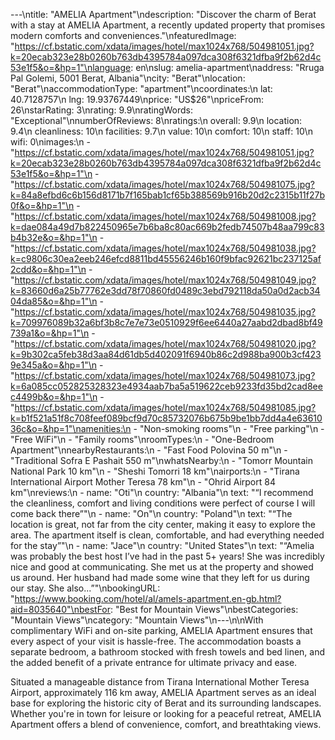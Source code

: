 ---\ntitle: "AMELIA Apartment"\ndescription: "Discover the charm of Berat with a stay at AMELIA Apartment, a recently updated property that promises modern comforts and conveniences."\nfeaturedImage: "https://cf.bstatic.com/xdata/images/hotel/max1024x768/504981051.jpg?k=20ecab323e28b0260b763db4395784a097dca308f6321dfba9f2b62d4c53e1f5&o=&hp=1"\nlanguage: en\nslug: amelia-apartment\naddress: "Rruga Pal Golemi, 5001 Berat, Albania"\ncity: "Berat"\nlocation: "Berat"\naccommodationType: "apartment"\ncoordinates:\n  lat: 40.7128757\n  lng: 19.93767449\nprice: "US$26"\npriceFrom: 26\nstarRating: 3\nrating: 9.9\nratingWords: "Exceptional"\nnumberOfReviews: 8\nratings:\n  overall: 9.9\n  location: 9.4\n  cleanliness: 10\n  facilities: 9.7\n  value: 10\n  comfort: 10\n  staff: 10\n  wifi: 0\nimages:\n  - "https://cf.bstatic.com/xdata/images/hotel/max1024x768/504981051.jpg?k=20ecab323e28b0260b763db4395784a097dca308f6321dfba9f2b62d4c53e1f5&o=&hp=1"\n  - "https://cf.bstatic.com/xdata/images/hotel/max1024x768/504981075.jpg?k=84a8efbd6c6b156d8171b7f165bab1cf65b388569b916b20d2c2315b11f27b0f&o=&hp=1"\n  - "https://cf.bstatic.com/xdata/images/hotel/max1024x768/504981008.jpg?k=dae084a49d7b822450965e7b6ba8c80ac669b2fedb74507b48aa799c83b4b32e&o=&hp=1"\n  - "https://cf.bstatic.com/xdata/images/hotel/max1024x768/504981038.jpg?k=c9806c30ea2eeb246efcd8811bd45556246b160f9bfac92621bc237125af2cdd&o=&hp=1"\n  - "https://cf.bstatic.com/xdata/images/hotel/max1024x768/504981049.jpg?k=83660d6a25b77762e3dd78f70860fd0489c3ebd792118da50a0d2acb3404da85&o=&hp=1"\n  - "https://cf.bstatic.com/xdata/images/hotel/max1024x768/504981035.jpg?k=709976089b32a6bf3b8c7e7e73e0510929f6ee6440a27aabd2dbad8bf49739a1&o=&hp=1"\n  - "https://cf.bstatic.com/xdata/images/hotel/max1024x768/504981020.jpg?k=9b302ca5feb38d3aa84d61db5d402091f6940b86c2d988ba900b3cf4239e345a&o=&hp=1"\n  - "https://cf.bstatic.com/xdata/images/hotel/max1024x768/504981073.jpg?k=6a085cc052825328323e4934aab7ba5a519622ceb9233fd35bd2cad8eec4499b&o=&hp=1"\n  - "https://cf.bstatic.com/xdata/images/hotel/max1024x768/504981085.jpg?k=b1f521a51f8c708feef089bcf9d70c85732076b675b9be1bb7dd4a4e6361036c&o=&hp=1"\namenities:\n  - "Non-smoking rooms"\n  - "Free parking"\n  - "Free WiFi"\n  - "Family rooms"\nroomTypes:\n  - "One-Bedroom Apartment"\nnearbyRestaurants:\n  - "Fast Food Polovina 50 m"\n  - "Traditional Sofra E Pashait 550 m"\nwhatsNearby:\n  - "Tomorr Mountain National Park 10 km"\n  - "Sheshi Tomorri 18 km"\nairports:\n  - "Tirana International Airport Mother Teresa 78 km"\n  - "Ohrid Airport 84 km"\nreviews:\n  - name: "Oti"\n    country: "Albania"\n    text: "“I recommend the cleanliness, comfort and living conditions were perfect of course I will come back there”"\n  - name: "On"\n    country: "Poland"\n    text: "“The location is great, not far from the city center, making it easy to explore the area. The apartment itself is clean, comfortable, and had everything needed for the stay”"\n  - name: "Jace"\n    country: "United States"\n    text: "“Amelia was probably the best host I’ve had in the past 5+ years! She was incredibly nice and good at communicating. She met us at the property and showed us around. Her husband had made some wine that they left for us during our stay. She also...”"\nbookingURL: "https://www.booking.com/hotel/al/amels-apartment.en-gb.html?aid=8035640"\nbestFor: "Best for Mountain Views"\nbestCategories: "Mountain Views"\ncategory: "Mountain Views"\n---\n\nWith complimentary WiFi and on-site parking, AMELIA Apartment ensures that every aspect of your visit is hassle-free. The accommodation boasts a separate bedroom, a bathroom stocked with fresh towels and bed linen, and the added benefit of a private entrance for ultimate privacy and ease.

Situated a manageable distance from Tirana International Mother Teresa Airport, approximately 116 km away, AMELIA Apartment serves as an ideal base for exploring the historic city of Berat and its surrounding landscapes. Whether you're in town for leisure or looking for a peaceful retreat, AMELIA Apartment offers a blend of convenience, comfort, and breathtaking views.